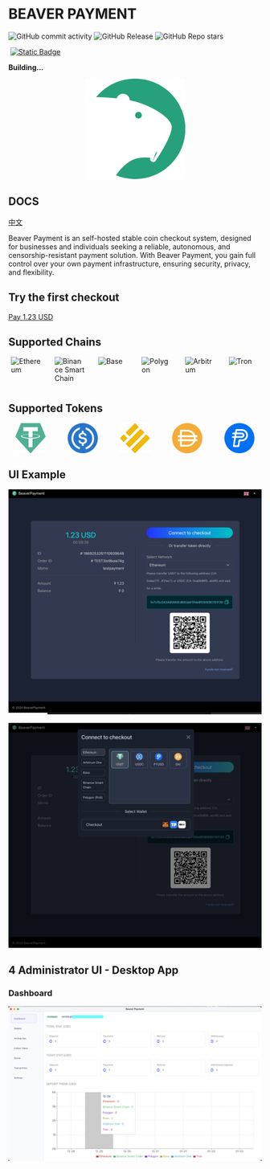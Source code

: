 # BEAVER PAYMENT

![GitHub commit activity](https://img.shields.io/github/commit-activity/w/WhiteRiverBay/beaver-payment-install)
![GitHub Release](https://img.shields.io/github/v/release/WhiteRiverBay/beaver-payment-install)
![GitHub Repo stars](https://img.shields.io/github/stars/WhiteRiverBay/beaver-payment-install)

<a href="https://t.me/ethanatca"><img alt="" src="https://img.shields.io/badge/Telegram-%40ethanatca-blue" /></a>
<a href="mailto:ethan@wrb.ltd"><img alt="Static Badge" src="https://img.shields.io/badge/Email-ethan%40wrb.ltd-blue">
</a>


**Building...**

<p align="center">
<img src="https://raw.githubusercontent.com/WhiteRiverBay/beaver-payment-install/refs/heads/main/assets/logos/beaver.png" alt="logo" width="200px"></img>
</p>

## DOCS

[中文](https://cn.docs.beaverpayment.com/)

Beaver Payment is an self-hosted stable coin checkout system, designed for businesses and individuals seeking a reliable, autonomous, and censorship-resistant payment solution. With Beaver Payment, you gain full control over your own payment infrastructure, ensuring security, privacy, and flexibility.

## Try the first checkout

[Pay 1.23 USD](https://example.beaverpayment.com/create-order)


## Supported Chains

<div style="display: flex; justify-content: space-around; gap: 1rem;">
    <img src="https://16691707-files.gitbook.io/~/files/v0/b/gitbook-x-prod.appspot.com/o/spaces%2Frp4uTDHOtnP0lCdPHg1Z%2Fuploads%2Fej1nMoYv61lR1r2h1CGp%2Fethereum-eth-logo.svg?alt=media&token=30a99128-24ff-417e-9c49-2de5fd5728b5" alt="Ethereum" width="60" height="60">
    <img src="https://16691707-files.gitbook.io/~/files/v0/b/gitbook-x-prod.appspot.com/o/spaces%2Frp4uTDHOtnP0lCdPHg1Z%2Fuploads%2FSPO8mv3NNd5CzdC6NKYE%2Fbinance-smart-chain-bsc-seeklogo.svg?alt=media&token=85e02cc4-7597-4ee0-91c6-e02894b419f4" alt="Binance Smart Chain" width="60" height="60">
    <img src="https://16691707-files.gitbook.io/~/files/v0/b/gitbook-x-prod.appspot.com/o/spaces%2Frp4uTDHOtnP0lCdPHg1Z%2Fuploads%2F1CYxuA7DlGGsFEpcm5Vv%2Fbase-logo-in-blue.svg?alt=media&token=c3bff9ab-030f-4fb4-a2c5-f24d242124f6" alt="Base" width="60" height="60">
    <img src="https://16691707-files.gitbook.io/~/files/v0/b/gitbook-x-prod.appspot.com/o/spaces%2Frp4uTDHOtnP0lCdPHg1Z%2Fuploads%2FlsE2quXf3Y8Z171DZj79%2Fpolygon-matic-logo.svg?alt=media&token=fbd857ce-3662-4518-850e-7fa19735b921" alt="Polygon" width="60" height="60">
    <img src="https://16691707-files.gitbook.io/~/files/v0/b/gitbook-x-prod.appspot.com/o/spaces%2Frp4uTDHOtnP0lCdPHg1Z%2Fuploads%2F2UUhpVjF4xVj2Ec4akm8%2Farbitrum-arb-logo.svg?alt=media&token=2fbe02d0-0414-4c27-8b6d-aee6cfc603cf" alt="Arbitrum" width="60" height="60">
    <img src="https://16691707-files.gitbook.io/~/files/v0/b/gitbook-x-prod.appspot.com/o/spaces%2Frp4uTDHOtnP0lCdPHg1Z%2Fuploads%2FSFlDKgJA6Itw4RWCXmpZ%2Ftron-trx-logo.svg?alt=media&token=154361ca-4357-40de-8536-e9459404afe0" alt="Tron" width="60" height="60">
</div>

## Supported Tokens

<div style="display: flex; justify-content: space-around; gap: 1rem;">
    <img src="https://raw.githubusercontent.com/WhiteRiverBay/icons/refs/heads/main/icons/TR7NHqjeKQxGTCi8q8ZY4pL8otSzgjLj6t.svg" alt="Tether USDT" width="60" height="60">
    <img src="https://raw.githubusercontent.com/WhiteRiverBay/icons/refs/heads/main/icons/0x2791Bca1f2de4661ED88A30C99A7a9449Aa84174.svg" alt="Token 1" width="60" height="60">
    <img src="https://raw.githubusercontent.com/WhiteRiverBay/icons/refs/heads/main/icons/0x55d398326f99059fF775485246999027B3197955.svg" alt="Token 2" width="60" height="60">
    <img src="https://raw.githubusercontent.com/WhiteRiverBay/icons/refs/heads/main/icons/0x6B175474E89094C44Da98b954EedeAC495271d0F.svg" alt="Token 3" width="60" height="60">
    <img src="https://raw.githubusercontent.com/WhiteRiverBay/icons/refs/heads/main/icons/0x6c3ea9036406852006290770BEdFcAbA0e23A0e8.svg" alt="Token 4" width="60" height="60">
</div>

## UI Example

![](https://raw.githubusercontent.com/WhiteRiverBay/beaver-payment-ui/refs/heads/main/public/examples/s1.png)

![](https://raw.githubusercontent.com/WhiteRiverBay/beaver-payment-ui/refs/heads/main/public/examples/s2.png)

## 4 Administrator UI - Desktop App

### Dashboard

![Dashboard](https://raw.githubusercontent.com/WhiteRiverBay/beaver-payment-install/refs/heads/main/assets/images/0x1.png)
